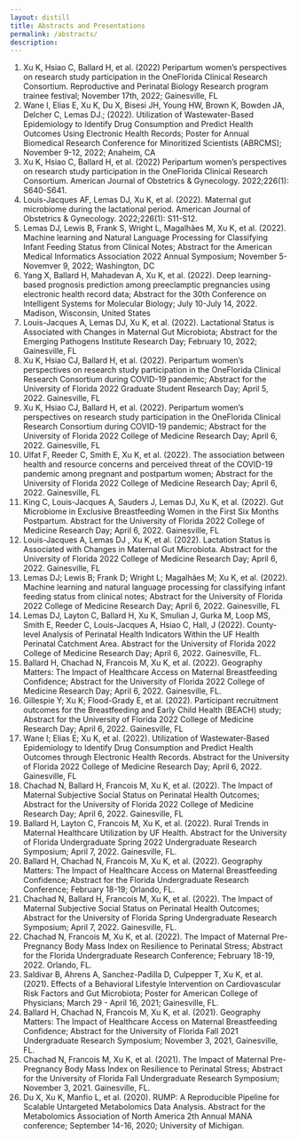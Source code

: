 ```yaml
---
layout: distill
title: Abstracts and Presentations
permalink: /abstracts/
description: 
---
```


1. Xu K, Hsiao C, Ballard H, et al. (2022) Peripartum women’s perspectives on research study participation in the OneFlorida Clinical Research Consortium. Reproductive and Perinatal Biology Research program trainee festival; November 17th, 2022; Gainesville, FL
2. Wane I, Elias E, Xu K, Du X, Bisesi JH, Young HW, Brown K, Bowden JA, Delcher C, Lemas DJ.; (2022). Utilization of Wastewater-Based Epidemiology to Identify Drug Consumption and Predict Health Outcomes Using Electronic Health Records; Poster for Annual Biomedical Research Conference for Minoritized Scientists (ABRCMS); November 9-12, 2022; Anaheim, CA
3. Xu K, Hsiao C, Ballard H, et al. (2022) Peripartum women’s perspectives on research study participation in the OneFlorida Clinical Research Consortium. American Journal of Obstetrics & Gynecology. 2022;226(1): S640-S641.
4. Louis-Jacques AF, Lemas DJ, Xu K, et al. (2022). Maternal gut microbiome during the lactational period. American Journal of Obstetrics & Gynecology. 2022;226(1): S11-S12.
5. Lemas DJ, Lewis B, Frank S, Wright L, Magalhães M, Xu K, et al. (2022). Machine learning and Natural Language Processing for Classifying Infant Feeding Status from Clinical Notes; Abstract for the American Medical Informatics Association 2022 Annual Symposium; November 5-Novemver 9, 2022; Washington, DC
6. Yang X, Ballard H, Mahadevan A, Xu K, et al. (2022). Deep learning-based prognosis prediction among preeclamptic pregnancies using electronic health record data; Abstract for the 30th Conference on Intelligent Systems for Molecular Biology; July 10-July 14, 2022. Madison, Wisconsin, United States
7. Louis-Jacques A, Lemas DJ, Xu K, et al. (2022). Lactational Status is Associated with Changes in Maternal Gut Microbiota; Abstract for the Emerging Pathogens Institute Research Day; February 10, 2022; Gainesville, FL
8. Xu K, Hsiao CJ, Ballard H, et al. (2022). Peripartum women’s perspectives on research study participation in the OneFlorida Clinical Research Consortium during COVID-19 pandemic; Abstract for the University of Florida 2022 Graduate Student Research Day; April 5, 2022. Gainesville, FL 
9. Xu K, Hsiao CJ, Ballard H, et al. (2022). Peripartum women’s perspectives on research study participation in the OneFlorida Clinical Research Consortium during COVID-19 pandemic; Abstract for the University of Florida 2022 College of Medicine Research Day; April 6, 2022. Gainesville, FL 
10. Ulfat F, Reeder C, Smith E, Xu K, et al. (2022). The association between health and resource concerns and perceived threat of the COVID-19 pandemic among pregnant and postpartum women; Abstract for the University of Florida 2022 College of Medicine Research Day; April 6, 2022. Gainesville, FL 
11. King C, Louis-Jacques A, Sauders J, Lemas DJ, Xu K, et al. (2022). Gut Microbiome in Exclusive Breastfeeding Women in the First Six Months Postpartum. Abstract for the University of Florida 2022 College of Medicine Research Day; April 6, 2022. Gainesville, FL 
12. Louis-Jacques A, Lemas DJ , Xu K, et al. (2022). Lactation Status is Associated with Changes in Maternal Gut Microbiota. Abstract for the University of Florida 2022 College of Medicine Research Day; April 6, 2022. Gainesville, FL 
13. Lemas DJ; Lewis B; Frank D; Wright L; Magalhães M; Xu K, et al. (2022). Machine learning and natural language processing for classifying infant feeding status from clinical notes; Abstract for the University of Florida 2022 College of Medicine Research Day; April 6, 2022. Gainesville, FL
14. Lemas DJ, Layton C, Ballard H, Xu K, Smulian J, Gurka M, Loop MS, Smith E, Reeder C, Louis-Jacques A, Hsiao C, Hall, J (2022). County-level Analysis of Perinatal Health Indicators Within the UF Health Perinatal Catchment Area. Abstract for the University of Florida 2022 College of Medicine Research Day; April 6, 2022. Gainesville, FL.
15. Ballard H, Chachad N, Francois M, Xu K, et al. (2022). Geography Matters: The Impact of Healthcare Access on Maternal Breastfeeding Confidence; Abstract for the University of Florida 2022 College of Medicine Research Day; April 6, 2022. Gainesville, FL.
16. Gillespie Y; Xu K; Flood-Grady E, et al. (2022). Participant recruitment outcomes for the Breastfeeding and Early Child Health (BEACH) study; Abstract for the University of Florida 2022 College of Medicine Research Day; April 6, 2022. Gainesville, FL 
17. Wane I; Elias E; Xu K, et al. (2022). Utilization of Wastewater-Based Epidemiology to Identify Drug Consumption and Predict Health Outcomes through Electronic Health Records. Abstract for the University of Florida 2022 College of Medicine Research Day; April 6, 2022. Gainesville, FL 
18. Chachad N, Ballard H, Francois M, Xu K, et al. (2022). The Impact of Maternal Subjective Social Status on Perinatal Health Outcomes; Abstract for the University of Florida 2022 College of Medicine Research Day; April 6, 2022. Gainesville, FL 
19. Ballard H, Layton C, Francois M, Xu K, et al. (2022). Rural Trends in Maternal Healthcare Utilization by UF Health. Abstract for the University of Florida Undergraduate Spring 2022 Undergraduate Research Symposium; April 7, 2022. Gainesville, FL.  
20. Ballard H, Chachad N, Francois M, Xu K, et al. (2022). Geography Matters: The Impact of Healthcare Access on Maternal Breastfeeding Confidence; Abstract for the Florida Undergraduate Research Conference; February 18-19; Orlando, FL.  
21. Chachad N, Ballard H, Francois M, Xu K, et al. (2022). The Impact of Maternal Subjective Social Status on Perinatal Health Outcomes; Abstract for the University of Florida Spring Undergraduate Research Symposium; April 7, 2022. Gainesville, FL.
22. Chachad N, Francois M, Xu K, et al. (2022). The Impact of Maternal Pre-Pregnancy Body Mass Index on Resilience to Perinatal Stress; Abstract for the Florida Undergraduate Research Conference; February 18-19, 2022. Orlando, FL.
23. Saldivar B, Ahrens A, Sanchez-Padilla D, Culpepper T, Xu K, et al. (2021). Effects of a Behavioral Lifestyle Intervention on Cardiovascular Risk Factors and Gut Microbiota; Poster for American College of Physicians; March 29 - April 16, 2021; Gainesville, FL.
24. Ballard H, Chachad N, Francois M, Xu K, et al. (2021). Geography Matters: The Impact of Healthcare Access on Maternal Breastfeeding Confidence; Abstract for the University of Florida Fall 2021 Undergraduate Research Symposium; November 3, 2021, Gainesville, FL.  
25. Chachad N, Francois M, Xu K, et al. (2021). The Impact of Maternal Pre-Pregnancy Body Mass Index on Resilience to Perinatal Stress; Abstract for the University of Florida Fall Undergraduate Research Symposium; November 3, 2021. Gainesville, FL.
26. Du X, Xu K, Manfio L, et al. (2020). RUMP: A Reproducible Pipeline for Scalable Untargeted Metabolomics Data Analysis. Abstract for the Metabolomics Association of North America 2th Annual MANA conference; September 14-16, 2020; University of Michigan.

